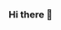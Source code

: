 ### Hi there 👋

<!--
**Anshu1155/Anshu1155** is a ✨ _special_ ✨ repository because its `README.md` (this file) appears on your GitHub profile.
- 🔭 I’m @Anshu1155 
- 🌱 I’m currently learning SQL,Python,Tableau,Power BI,R-Programming
- 👯 I’m interested in data analyst/Business Analyst roles
- 🤔 I’m pursuing MBA in Data Science and Business Analytics
- 💬 I’m looking to collaborate on Tableau, SQL and PowerBi projects.
- 📫 How to reach me: @ANSHU.MM2325102@SBUP.EDU.IN
-->
